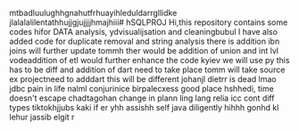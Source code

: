 mtbadluulughhgnahutfrhuayihleduldarrgllidke
jlalalalilentathhujjgjujjjjhmajhiii# hSQLPROJ
Hi,this repository contains some codes hifor DATA analysis, ydvisualijsation and cleaningbubul
I have also added code for duplicate removal and string analysis
there is addition ibn joins will further update tommh
ther would be addition of union and int lvl vodeaddition of etl would further enhance the code
kyiev we will use py
this has to be diff and addition of dart need to take place
tomm will take source ex projectneed to adddart
this will be different johanjl
dietrr is dead lmao
jdbc pain in life nalml
conjurinice
birpalecxess good place
hshhedi, time doesn't escape
chadtagohan
change in plann ling lang relia icc
cont diff types
tiktokhjjubs
kaki if er
yhh assishh self  java
diligently hihhh gonhd kl
lehur
jassib
elgit
r
